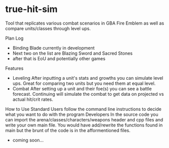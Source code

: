 # true-hit-sim
Tool that replicates various combat scenarios in GBA Fire Emblem as well as compare units/classes through level ups.

Plan Log
- Binding Blade currently in development
- Next two on the list are Blazing Sword and Sacred Stones
- after that is EoU and potentially other games

Features
- Leveling
After inputting a unit's stats and growths you can simulate level ups.
Great for comparing two units but you need them at equal level.
- Combat
After setting up a unit and their foe(s) you can see a battle forecast.
Continuing will simulate the combat to get data on projected vs actual hit/crit rates. 

How to Use
Standard Users
follow the command line instructions to decide what you want to do with the program
Developers
In the source code you can import the arena/classes/characters/weapons header and cpp files and write your own main file.
You would have add/rewrite the functions found in main but the brunt of the code is in the afformentioned files.
- coming soon...
